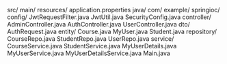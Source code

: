 src/
  main/
    resources/
      application.properties
    java/
      com/
        example/
          springioc/
            config/
              JwtRequestFilter.java
              JwtUtil.java
              SecurityConfig.java
            controller/
              AdminController.java
              AuthController.java
              UserController.java
            dto/
              AuthRequest.java
            entity/
              Course.java
              MyUser.java
              Student.java
            repository/
              CourseRepo.java
              StudentRepo.java
              UserRepo.java
            service/
              CourseService.java
              StudentService.java
              MyUserDetails.java
              MyUserService.java
              MyUserDetailsService.java
            Main.java
